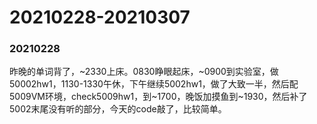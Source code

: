 # 20210228-20210307

### 20210228

昨晚的单词背了，\~2330上床。0830睁眼起床，\~0900到实验室，做50002hw1，1130-1330午休，下午继续5002hw1，做了大致一半，然后配5009VM环境，check5009hw1，到\~1700，晚饭加摸鱼到\~1930，然后补了5002末尾没有听的部分，今天的code敲了，比较简单。

